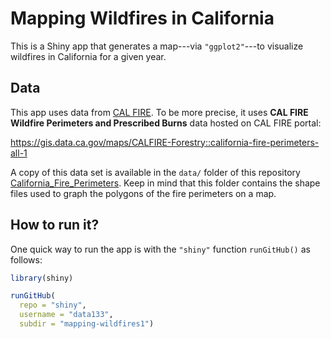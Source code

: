 # Mapping Wildfires in California

This is a Shiny app that generates a map---via `"ggplot2"`---to 
visualize wildfires in California for a given year.


## Data

This app uses data from [CAL FIRE](https://www.fire.ca.gov/). To be more
precise, it uses __CAL FIRE Wildfire Perimeters and Prescribed Burns__ data 
hosted on CAL FIRE portal:

<https://gis.data.ca.gov/maps/CALFIRE-Forestry::california-fire-perimeters-all-1>

A copy of this data set is available in the `data/` folder of this repository
[California_Fire_Perimeters](../data/California_Fire_Perimeters). 
Keep in mind that this folder contains the shape files used to graph the
polygons of the fire perimeters on a map.



## How to run it?

One quick way to run the app is with the `"shiny"` function `runGitHub()` as follows:

```R
library(shiny)

runGitHub(
  repo = "shiny", 
  username = "data133", 
  subdir = "mapping-wildfires1")
```

